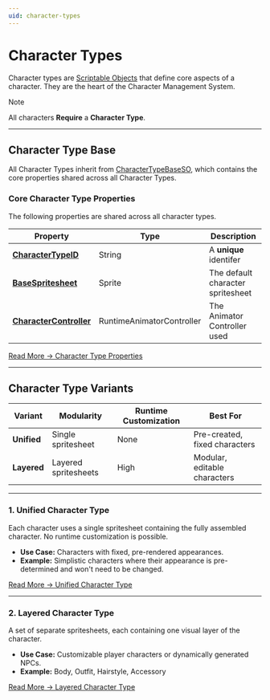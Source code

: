 ```yaml
---
uid: character-types
---
```


# Character Types

Character types are [Scriptable Objects](https://docs.unity3d.com/6000.0/Documentation/Manual/class-ScriptableObject.html) that define core aspects of a character. They are the heart of the Character Management System.

> [!NOTE]
> All characters **Require** a **Character Type**.

---

## Character Type Base
All Character Types inherit from [CharacterTypeBaseSO](xref:BlazerTech.CharacterManagement.Characters.CharacterTypeBaseSO), which contains the core properties shared across all Character Types.

### Core Character Type Properties
The following properties are shared across all character types.

| Property                | Type                      | Description
|-----------------------------------------------------------------------------|---------------------------|---------------------------
| **[CharacterTypeID](character-type-properties.md#charactertypeid)**         | String                    | A **unique** identifer
| **[BaseSpritesheet](character-type-properties.md#basespritesheet)**         | Sprite                    | The default character spritesheet
| **[CharacterController](character-type-properties.md#charactercontroller)** | RuntimeAnimatorController | The Animator Controller used

[Read More → Character Type Properties](xref:character-type-properties)

---

## Character Type Variants

| Variant   | Modularity | Runtime Customization | Best For |
|-----------|--------------------|---------------|----------|
| **Unified** | Single spritesheet | None | Pre-created, fixed characters |
| **Layered** | Layered spritesheets | High | Modular, editable characters |

---

### 1. Unified Character Type
Each character uses a single spritesheet containing the fully assembled character. No runtime customization is possible.  
- **Use Case:** Characters with fixed, pre-rendered appearances.  
- **Example:** Simplistic characters where their appearance is pre-determined and won't need to be changed.

[Read More → Unified Character Type](unified-character-type.md)

---

### 2. Layered Character Type
A set of separate spritesheets, each containing one visual layer of the character.  
- **Use Case:** Customizable player characters or dynamically generated NPCs.  
- **Example:** Body, Outfit, Hairstyle, Accessory  

[Read More → Layered Character Type](layered-character-type.md)